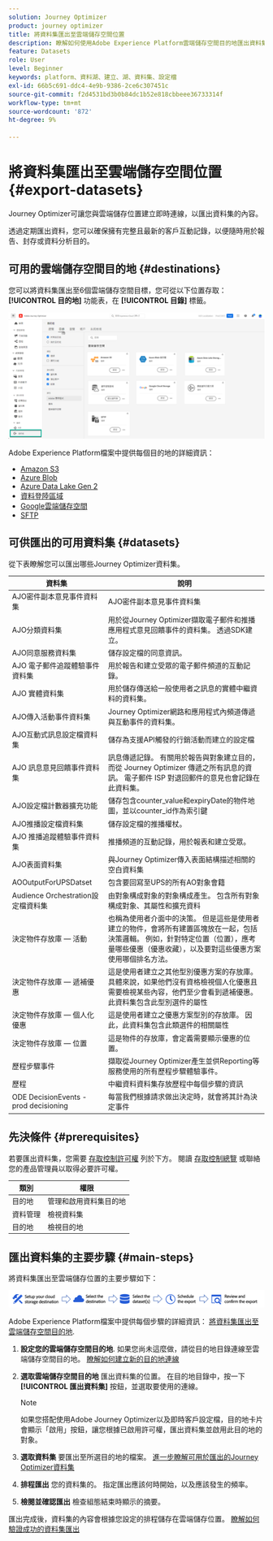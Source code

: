 ```yaml
---
solution: Journey Optimizer
product: journey optimizer
title: 將資料集匯出至雲端儲存空間位置
description: 瞭解如何使用Adobe Experience Platform雲端儲存空間目的地匯出資料集。
feature: Datasets
role: User
level: Beginner
keywords: platform、資料湖、建立、湖、資料集、設定檔
exl-id: 66b5c691-ddc4-4e9b-9386-2ce6c307451c
source-git-commit: f2d4531bd3b0b84dc1b52e818cbbeee36733314f
workflow-type: tm+mt
source-wordcount: '872'
ht-degree: 9%

---
```


# 將資料集匯出至雲端儲存空間位置 {#export-datasets}

Journey Optimizer可讓您與雲端儲存位置建立即時連線，以匯出資料集的內容。

透過定期匯出資料，您可以確保擁有完整且最新的客戶互動記錄，以便隨時用於報告、封存或資料分析目的。

## 可用的雲端儲存空間目的地 {#destinations}

您可以將資料集匯出至6個雲端儲存空間目標，您可從以下位置存取： **[!UICONTROL 目的地]** 功能表，在 **[!UICONTROL 目錄]** 標籤。

![](assets/dataset-export-setup.png)


Adobe Experience Platform檔案中提供每個目的地的詳細資訊：

* [Amazon S3](https://experienceleague.adobe.com/docs/experience-platform/destinations/catalog/cloud-storage/amazon-s3.html)
* [Azure Blob](https://experienceleague.adobe.com/docs/experience-platform/destinations/catalog/cloud-storage/azure-blob.html)
* [Azure Data Lake Gen 2](https://experienceleague.adobe.com/docs/experience-platform/destinations/catalog/cloud-storage/adls-gen2.html)
* [資料登陸區域](https://experienceleague.adobe.com/docs/experience-platform/destinations/catalog/cloud-storage/data-landing-zone.html)
* [Google雲端儲存空間](https://experienceleague.adobe.com/docs/experience-platform/destinations/catalog/cloud-storage/google-cloud-storage.html)
* [SFTP](https://experienceleague.adobe.com/docs/experience-platform/destinations/catalog/cloud-storage/sftp.html)

## 可供匯出的可用資料集 {#datasets}

從下表瞭解您可以匯出哪些Journey Optimizer資料集。

| 資料集 | 說明 |
| ------- | ------- | 
| AJO密件副本意見事件資料集 | AJO密件副本意見事件資料集 |
| AJO分類資料集 | 用於從Journey Optimizer擷取電子郵件和推播應用程式意見回饋事件的資料集。 透過SDK建立。 |
| AJO同意服務資料集 | 儲存設定檔的同意資訊。 |
| AJO 電子郵件追蹤體驗事件資料集 | 用於報告和建立受眾的電子郵件頻道的互動記錄。  |
| AJO 實體資料集 | 用於儲存傳送給一般使用者之訊息的實體中繼資料的資料集。  |
| AJO傳入活動事件資料集 | Journey Optimizer網路和應用程式內頻道傳遞與互動事件的資料集。 |
| AJO互動式訊息設定檔資料集 | 儲存為支援API觸發的行銷活動而建立的設定檔 |
| AJO 訊息意見回饋事件資料集 | 訊息傳遞記錄。 有關用於報告與對象建立目的，而從 Journey Optimizer 傳遞之所有訊息的資訊。 電子郵件 ISP 對退回郵件的意見也會記錄在此資料集。 |
| AJO設定檔計數器擴充功能 | 儲存包含counter_value和expiryDate的物件地圖，並以counter_id作為索引鍵 |
| AJO推播設定檔資料集 | 儲存設定檔的推播權杖。 |
| AJO 推播追蹤體驗事件資料集 | 推播頻道的互動記錄，用於報表和建立受眾。  |
| AJO表面資料集 | 與Journey Optimizer傳入表面結構描述相關的空白資料集 |
| AOOutputForUPSDatset | 包含要回寫至UPS的所有AO對象會籍 |
| Audience Orchestration設定檔資料集 | 由對象構成對象的對象構成產生。 包含所有對象構成對象、其屬性和擴充資料 |
| 決定物件存放庫 — 活動 | 也稱為使用者介面中的決策。 但是這些是使用者建立的物件，會將所有建置區塊放在一起，包括決策邏輯。 例如，針對特定位置（位置），應考量哪些優惠（優惠收藏），以及要對這些優惠方案使用哪個排名方法。 |
| 決定物件存放庫 — 遞補優惠 | 這是使用者建立之其他型別優惠方案的存放庫。 具體來說，如果他們沒有資格檢視個人化優惠且需要檢視某些內容，他們至少會看到遞補優惠。 此資料集包含此型別選件的屬性 |
| 決定物件存放庫 — 個人化優惠 | 這是使用者建立之優惠方案型別的存放庫。 因此，此資料集包含此類選件的相關屬性 | Ultimate |
| 決定物件存放庫 — 位置 | 這是物件的存放庫，會定義需要顯示優惠的位置。 |
| 歷程步驟事件 | 擷取從Journey Optimizer產生並供Reporting等服務使用的所有歷程步驟體驗事件。 |
| 歷程 | 中繼資料資料集存放歷程中每個步驟的資訊 |
| ODE DecisionEvents - prod decisioning | 每當我們根據請求做出決定時，就會將其計為決定事件 |

## 先決條件 {#prerequisites}

若要匯出資料集，您需要 [存取控制許可權](https://experienceleague.adobe.com/docs/experience-platform/access-control/home.html#permissions) 列於下方。 閱讀 [存取控制總覽](https://experienceleague.adobe.com/docs/experience-platform/access-control/ui/overview.html) 或聯絡您的產品管理員以取得必要許可權。

| 類別 | 權限 |
|--|--|
| 目的地 | 管理和啟用資料集目的地 |
| 資料管理 | 檢視資料集 |
| 目的地 | 檢視目的地 |

## 匯出資料集的主要步驟 {#main-steps}

將資料集匯出至雲端儲存位置的主要步驟如下：

![](assets/dataset-export-process.png)

Adobe Experience Platform檔案中提供每個步驟的詳細資訊： [將資料集匯出至雲端儲存空間目的地](https://experienceleague.adobe.com/docs/experience-platform/destinations/ui/activate/export-datasets.html).

1. **設定您的雲端儲存空間目的地**. 如果您尚未這麼做，請從目的地目錄連線至雲端儲存空間目的地。 [瞭解如何建立新的目的地連線](https://experienceleague.adobe.com/docs/experience-platform/destinations/ui/connect-destination.html#setup)

   <!--![](assets/dataset-export-setup.png)-->

1. **選取雲端儲存空間目的地** 匯出資料集的位置。 在目的地目錄中，按一下 **[!UICONTROL 匯出資料集]** 按鈕，並選取要使用的連線。

   <!--![](assets/dataset-export-destination.png)-->

   >[!NOTE]
   >
   >如果您搭配使用Adobe Journey Optimizer以及即時客戶設定檔，目的地卡片會顯示「啟用」按鈕，讓您根據已啟用許可權，匯出資料集並啟用此目的地的對象。

1. **選取資料集** 要匯出至所選目的地的檔案。 [進一步瞭解可用於匯出的Journey Optimizer資料集](#datasets)

   <!--![](assets/dataset-export-dataset-selection.png)-->

1. **排程匯出** 您的資料集的。 指定匯出應該何時開始，以及應該發生的頻率。

   <!--![](assets/dataset-export-schedule.png)-->

1. **檢閱並確認匯出** 檢查組態結束時顯示的摘要。

   <!--![](assets/dataset-export-review.png)-->

匯出完成後，資料集的內容會根據您設定的排程儲存在雲端儲存位置。 [瞭解如何驗證成功的資料集匯出](https://experienceleague.adobe.com/docs/experience-platform/destinations/ui/activate/export-datasets.html#verify)
